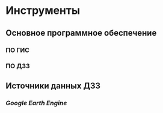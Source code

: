 # Инструменты

## Основное программное обеспечение

### ПО ГИС

### ПО ДЗЗ

## Источники данных ДЗЗ

### *Google Earth Engine*